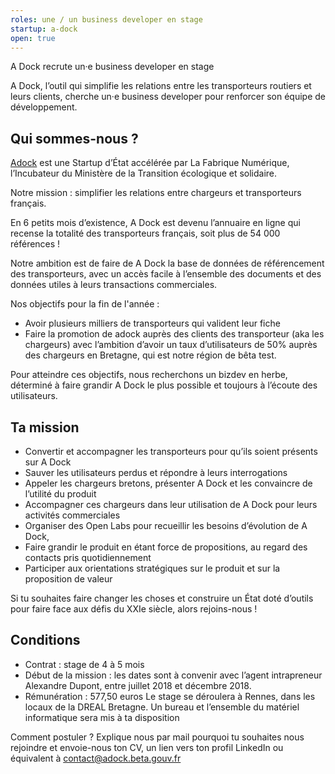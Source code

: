 ```yaml
---
roles: une / un business developer en stage
startup: a-dock
open: true
---
```


A Dock recrute un·e business developer en stage

<!--more-->

A Dock, l’outil qui simplifie les relations entre les transporteurs routiers et leurs clients, cherche un·e business developer pour renforcer son équipe de développement.

## Qui sommes-nous ?

[Adock](http://adock.beta.gouv.fr) est une Startup d’État accélérée par La Fabrique Numérique, l’Incubateur du Ministère de la Transition écologique et solidaire.

Notre mission : simplifier les relations entre chargeurs et transporteurs français.

En 6 petits mois d’existence, A Dock est devenu l’annuaire en ligne qui recense la totalité des transporteurs français, soit plus de 54 000 références ! 

Notre ambition est de faire de A Dock la base de données de référencement des transporteurs, avec un accès facile à l’ensemble des documents et des données utiles à leurs transactions commerciales. 

Nos objectifs pour la fin de l'année : 
- Avoir plusieurs milliers de transporteurs qui valident leur fiche
- Faire la promotion de adock auprès des clients des transporteur (aka les chargeurs) avec l’ambition d’avoir un taux d’utilisateurs de 50% auprès des chargeurs en Bretagne, qui est notre région de bêta test.

Pour atteindre ces objectifs, nous recherchons un bizdev en herbe, déterminé à faire grandir A Dock le plus possible et toujours à l’écoute des utilisateurs.
 
 
## Ta mission

- Convertir et accompagner les transporteurs pour qu’ils soient présents sur A Dock
- Sauver les utilisateurs perdus et répondre à leurs interrogations
- Appeler les chargeurs bretons, présenter A Dock  et les convaincre de l’utilité du produit
- Accompagner ces chargeurs dans leur utilisation de A Dock pour leurs activités commerciales
- Organiser des Open Labs pour recueillir les besoins d’évolution de A Dock,
- Faire grandir le produit en étant force de propositions, au regard des contacts pris quotidiennement
- Participer aux orientations stratégiques sur le produit et sur la proposition de valeur

Si tu souhaites faire changer les choses et construire un État doté d’outils pour faire face aux défis du XXIe siècle, alors rejoins-nous !

## Conditions

- Contrat : stage de 4 à 5 mois
- Début de la mission : les dates sont à convenir avec l’agent intrapreneur Alexandre Dupont, entre juillet 2018 et décembre 2018.
- Rémunération : 577,50 euros
Le stage se déroulera à Rennes, dans les locaux de la DREAL Bretagne. Un bureau et l’ensemble du matériel informatique sera mis à ta disposition

Comment postuler ?
Explique nous par mail pourquoi tu souhaites nous rejoindre et envoie-nous ton CV, un lien vers ton profil LinkedIn ou équivalent à contact@adock.beta.gouv.fr

